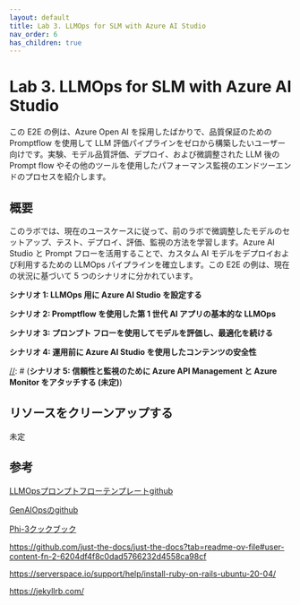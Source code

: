 ```yaml
---
layout: default
title: Lab 3. LLMOps for SLM with Azure AI Studio
nav_order: 6
has_children: true
---
```


# Lab 3. LLMOps for SLM with Azure AI Studio

この E2E の例は、Azure Open AI を採用したばかりで、品質保証のための Promptflow を使用して LLM 評価パイプラインをゼロから構築したいユーザー向けです。実験、モデル品質評価、デプロイ、および微調整された LLM 後の Prompt flow やその他のツールを使用したパフォーマンス監視のエンドツーエンドのプロセスを紹介します。

## 概要

このラボでは、現在のユースケースに従って、前のラボで微調整したモデルのセットアップ、テスト、デプロイ、評価、監視の方法を学習します。Azure AI Studio と Prompt フローを活用することで、カスタム AI モデルをデプロイおよび利用するための LLMOps パイプラインを確立します。この E2E の例は、現在の状況に基づいて 5 つのシナリオに分かれています。

**シナリオ 1: LLMOps 用に Azure AI Studio を設定する**

**シナリオ 2: Promptflow を使用した第 1 世代 AI アプリの基本的な LLMOps**

**シナリオ 3: プロンプト フローを使用してモデルを評価し、最適化を続ける**

**シナリオ 4: 運用前に Azure AI Studio を使用したコンテンツの安全性** 

[//]: # (**シナリオ 5: 信頼性と監視のために Azure API Management と Azure Monitor をアタッチする (未定)**)

[//]: # (**シナリオ 6: サービスのベンチマークと最適化**)

[//]: # (**ボーナストラック:プロンプトフローのベストプラクティス**)

[//]: # (**TODO:Jekyllを使用して韓国語のすべてのコンテンツを自動的に翻訳します**)

[//]: # (**ボーナストラック:CLIバージョンのPromptフローを使用してローカルLangChainプロジェクトを作成**)

## ️リソースをクリーンアップする
未定

## 参考
[LLMOpsプロンプトフローテンプレートgithub](https://github.com/microsoft/llmops-promptflow-template) 

[GenAIOpsのgithub](https://github.com/Azure/GenAIOps)

[Phi-3クックブック](https://github.com/microsoft/Phi-3CookBook?wt.mc_id=studentamb_279723)

https://github.com/just-the-docs/just-the-docs?tab=readme-ov-file#user-content-fn-2-6204df4f8c0dad5766232d4558ca98cf 

https://serverspace.io/support/help/install-ruby-on-rails-ubuntu-20-04/ 

https://jekyllrb.com/ 

[//]: # (バンドルエグゼクティブジキルサーブ、Ctrl + C)